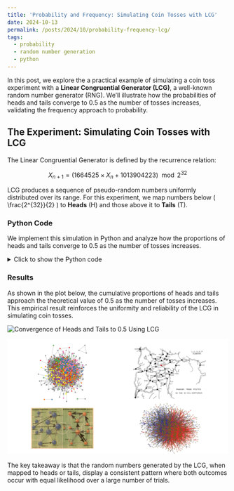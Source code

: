 ```yaml
---
title: 'Probability and Frequency: Simulating Coin Tosses with LCG'
date: 2024-10-13
permalink: /posts/2024/10/probability-frequency-lcg/
tags:
  - probability
  - random number generation
  - python
---
```


In this post, we explore the a practical example of simulating a coin toss experiment with a **Linear Congruential Generator (LCG)**, a well-known random number generator (RNG). We’ll illustrate how the probabilities of heads and tails converge to 0.5 as the number of tosses increases, validating the frequency approach to probability.


## The Experiment: Simulating Coin Tosses with LCG

The Linear Congruential Generator is defined by the recurrence relation:

$$
X_{n+1} = (1664525 \times X_n + 1013904223) \mod 2^{32}
$$

LCG produces a sequence of pseudo-random numbers uniformly distributed over its range. For this experiment, we map numbers below \( \frac{2^{32}}{2} \) to **Heads** (H) and those above it to **Tails** (T). 

### Python Code

We implement this simulation in Python and analyze how the proportions of heads and tails converge to 0.5 as the number of tosses increases.






<details>
  <summary>Click to show the Python code</summary>

  <pre><code>
import numpy as np
import matplotlib.pyplot as plt

# Linear Congruential Generator parameters
a = 1664525
c = 1013904223
m = 2**32

# Initialize the LCG
def LCG(seed, n):
    X = np.zeros(n, dtype=np.uint32)
    X[0] = seed
    for i in range(1, n):
        X[i] = (a * X[i-1] + c) % m
    return X

# Simulate the coin toss experiment
def coin_toss_lcg(n, seed=0):
    X = LCG(seed, n)
    # Map values below 2**31 to Heads (0), and values above to Tails (1)
    tosses = (X >= m // 2).astype(int)
    return tosses

# Number of trials
N = 10000
seed = 12345  # Starting seed

# Perform the experiment
tosses = coin_toss_lcg(N, seed)

# Calculate cumulative proportions of heads and tails
cumulative_heads = np.cumsum(tosses == 0) / np.arange(1, N+1)
cumulative_tails = np.cumsum(tosses == 1) / np.arange(1, N+1)

# Plot the results
plt.figure(figsize=(10, 6))
plt.plot(cumulative_heads, label="Heads (H)", color="blue")
plt.plot(cumulative_tails, label="Tails (T)", color="green")
plt.axhline(y=0.5, color="red", linestyle="--", label="Theoretical 0.5")
plt.xlabel("Number of Tosses")
plt.ylabel("Proportion")
plt.title("Convergence of Heads and Tails to 0.5 Using LCG")
plt.legend()
plt.grid(True)
plt.show()
  </code></pre>

</details>


### Results

As shown in the plot below, the cumulative proportions of heads and tails approach the theoretical value of 0.5 as the number of tosses increases. This empirical result reinforces the uniformity and reliability of the LCG in simulating coin tosses.

![Convergence of Heads and Tails to 0.5 Using LCG](/images/coin.png)


![Graph Representation of the Adjacency Matrix](/images/nets.png)

The key takeaway is that the random numbers generated by the LCG, when mapped to heads or tails, display a consistent pattern where both outcomes occur with equal likelihood over a large number of trials.

